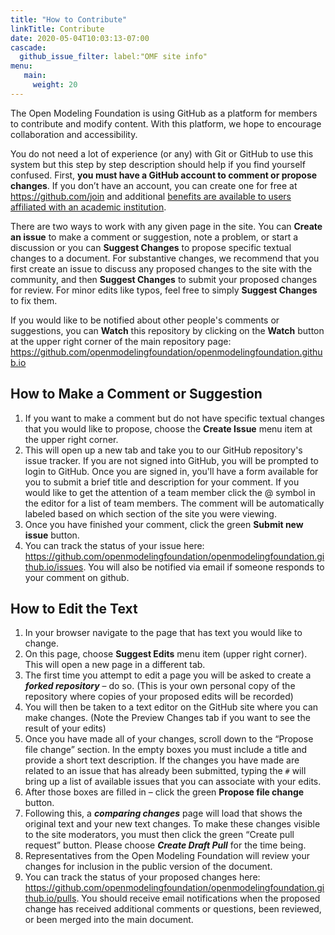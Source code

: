 ```yaml
---
title: "How to Contribute"
linkTitle: Contribute
date: 2020-05-04T10:03:13-07:00
cascade:
  github_issue_filter: label:"OMF site info"
menu:		
   main:		
     weight: 20 
---
```


The Open Modeling Foundation is using GitHub as a platform for members to contribute and modify content. With this platform, we hope to encourage collaboration and accessibility.

You do not need a lot of experience (or any) with Git or GitHub to use this system but this step by step description should help if you find yourself confused. First, **you must have a GitHub account to comment or propose changes**. If you don’t have an account, you can create one for free at https://github.com/join and additional [benefits are available to users affiliated with an academic institution](https://education.github.com/benefits).

There are two ways to work with any given page in the site. You can **Create an issue** to make a comment or suggestion, note a problem, or start a discussion or you can **Suggest Changes** to propose specific textual changes to a document. For substantive changes, we recommend that you first create an issue to discuss any proposed changes to the site with the community, and then **Suggest Changes** to submit your proposed changes for review. For minor edits like typos, feel free to simply **Suggest Changes** to fix them.

If you would like to be notified about other people's comments or suggestions, you can **Watch** this repository by clicking on the **Watch** button at the upper right corner of the main repository page: https://github.com/openmodelingfoundation/openmodelingfoundation.github.io 


## How to Make a Comment or Suggestion
1. If you want to make a comment but do not have specific textual changes that you would like to propose, choose the **Create Issue** menu item at the upper right corner.
2. This will open up a new tab and take you to our GitHub repository's issue tracker. If you are not signed into GitHub, you will be prompted to login to GitHub. Once you are signed in, you'll have a form available for you to submit a brief title and description for your comment. If you would like to get the attention of a team member click the @ symbol in the editor for a list of team members. The comment will be automatically labeled based on which section of the site you were viewing.
3. Once you have finished your comment, click the green **Submit new issue** button. 
4. You can track the status of your issue here: https://github.com/openmodelingfoundation/openmodelingfoundation.github.io/issues. You will also be notified via email if someone responds to your comment on github.


## How to Edit the Text
1. In your browser navigate to the page that has text you would like to change.
2. On this page, choose **Suggest Edits** menu item (upper right corner). This will open a new page in a different tab.
3. The first time you attempt to edit a page you will be asked to create a ***forked repository*** – do so. (This is your own personal copy of the repository where copies of your proposed edits will be recorded)
4. You will then be taken to a text editor on the GitHub site where you can make changes. (Note the Preview Changes tab if you want to see the result of your edits)
5. Once you have made all of your changes, scroll down to the “Propose file change” section. In the empty boxes you must include a title and provide a short text description. If the changes you have made are related to an issue that has already been submitted, typing the `#` will bring up a list of available issues that you can associate with your edits. 
6. After those boxes are filled in – click the green **Propose file change** button.
7. Following this, a ***comparing changes*** page will load that shows the original text and your new text changes. To make these changes visible to the site moderators, you must then click the green “Create pull request” button. Please choose ***Create Draft Pull*** for the time being.
8. Representatives from the Open Modeling Foundation will review your changes for inclusion in the public version of the document.
9. You can track the status of your proposed changes here: https://github.com/openmodelingfoundation/openmodelingfoundation.github.io/pulls. You should receive email notifications when the proposed change has received additional comments or questions, been reviewed, or been merged into the main document.
